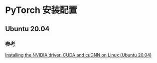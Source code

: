 # PyTorch 安装配置

## Ubuntu 20.04


### 参考
[Installing the NVIDIA driver, CUDA and cuDNN on Linux (Ubuntu 20.04)](https://gist.github.com/kmhofmann/cee7c0053da8cc09d62d74a6a4c1c5e4)
